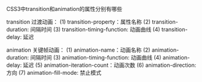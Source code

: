 CSS3中transition和animation的属性分别有哪些

transition 过渡动画：
(1) transition-property：属性名称
(2) transition-duration: 间隔时间
(3) transition-timing-function: 动画曲线
(4) transition-delay: 延迟

animation 关键帧动画：
(1) animation-name：动画名称
(2) animation-duration: 间隔时间
(3) animation-timing-function: 动画曲线
(4) animation-delay: 延迟
(5) animation-iteration-count：动画次数
(6) animation-direction: 方向
(7) animation-fill-mode: 禁止模式